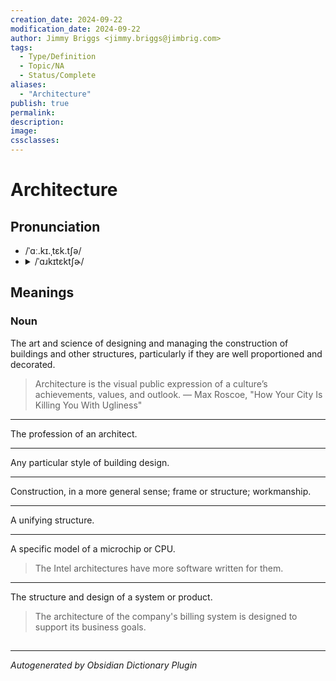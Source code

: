 ```yaml
---
creation_date: 2024-09-22
modification_date: 2024-09-22
author: Jimmy Briggs <jimmy.briggs@jimbrig.com>
tags:
  - Type/Definition
  - Topic/NA
  - Status/Complete
aliases:
  - "Architecture"
publish: true
permalink:
description:
image:
cssclasses:
---
```


# Architecture

## Pronunciation

- /ˈɑː.kɪ.ˌtɛk.tʃə/
- <details><summary>/ˈɑɹkɪtɛktʃɚ/</summary><audio controls><source src="https://api.dictionaryapi.dev/media/pronunciations/en/architecture-us.mp3"></audio></details>

## Meanings

### Noun

The art and science of designing and managing the construction of buildings and other structures, particularly if they are well proportioned and decorated.

> Architecture is the visual public expression of a culture’s achievements, values, and outlook. ― Max Roscoe, "How Your City Is Killing You With Ugliness"

---

The profession of an architect.

---

Any particular style of building design.

---

Construction, in a more general sense; frame or structure; workmanship.

---

A unifying structure.

---

A specific model of a microchip or CPU.

> The Intel architectures have more software written for them.

---

The structure and design of a system or product.

> The architecture of the company's billing system is designed to support its business goals.



## 



***

*Autogenerated by Obsidian Dictionary Plugin*
